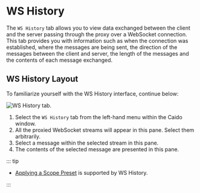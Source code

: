 # WS History

The `WS History` tab allows you to view data exchanged between the client and the server passing through the proxy over a WebSocket connection. This tab provides you with information such as when the connection was established, where the messages are being sent, the direction of the messages between the client and server, the length of the messages and the contents of each message exchanged.

## WS History Layout

To familiarize yourself with the WS History interface, continue below:

<img alt="WS History tab." src="/_images/ws_history_tab.png" center/>

1. Select the `WS History` tab from the left-hand menu within the Caido window.
2. All the proxied WebSocket streams will appear in this pane. Select them arbitrarily.
3. Select a message within the selected stream in this pane.
4. The contents of the selected message are presented in this pane.

::: tip

- [Applying a Scope Preset](../overview/scope.md) is supported by WS History.

:::
